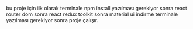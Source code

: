 bu proje için ilk olarak terminale npm install yazılması gerekiyor 
sonra react router dom 
sonra react redux toolkit 
sonra material ui indirme terminale yazılması gerekiyor sonra proje çalışır. 
